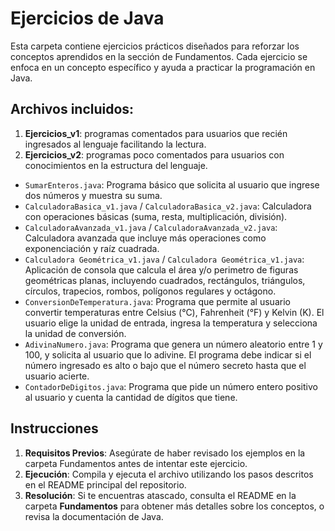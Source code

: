 # Ejercicios de Java

Esta carpeta contiene ejercicios prácticos diseñados para reforzar los conceptos aprendidos en la sección de Fundamentos. 
Cada ejercicio se enfoca en un concepto específico y ayuda a practicar la programación en Java.

## Archivos incluidos:

1. **Ejercicios_v1**: programas comentados para usuarios que recién ingresados al lenguaje facilitando la lectura.
2. **Ejercicios_v2**: programas poco comentados para usuarios con conocimientos en la estructura del lenguaje.

- `SumarEnteros.java`: Programa básico que solicita al usuario que ingrese dos números y muestra su suma.
- `CalculadoraBasica_v1.java` / `CalculadoraBasica_v2.java`: Calculadora con operaciones básicas 
(suma, resta, multiplicación, división).
- `CalculadoraAvanzada_v1.java` / `CalculadoraAvanzada_v2.java`: Calculadora avanzada que incluye más operaciones como 
exponenciación y raíz cuadrada.
- `Calculadora Geométrica_v1.java` / `Calculadora Geométrica_v1.java`: Aplicación de consola que calcula el área y/o perimetro de figuras geométricas planas,
  incluyendo cuadrados, rectángulos, triángulos, círculos, trapecios, rombos, polígonos regulares y octágono.
- `ConversionDeTemperatura.java`: Programa que permite al usuario convertir temperaturas entre Celsius (°C),
  Fahrenheit (°F) y Kelvin (K). El usuario elige la unidad de entrada, ingresa la temperatura y selecciona la unidad de
  conversión.
- `AdivinaNumero.java`: Programa que genera un número aleatorio entre 1 y 100, y solicita al usuario que lo adivine.
    El programa debe indicar si el número ingresado es alto o bajo que el número secreto hasta que el usuario acierte.
- `ContadorDeDigitos.java`: Programa que pide un número entero positivo al usuario y cuenta la cantidad de dígitos que 
tiene.

## Instrucciones

1. **Requisitos Previos**: Asegúrate de haber revisado los ejemplos en la carpeta Fundamentos antes de intentar este 
ejercicio.
2. **Ejecución**: Compila y ejecuta el archivo utilizando los pasos descritos en el README principal del repositorio.
3. **Resolución**: Si te encuentras atascado, consulta el README en la carpeta **Fundamentos** para obtener más detalles 
sobre los conceptos, o revisa la documentación de Java.
